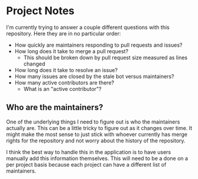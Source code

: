 # Project Notes

I'm currently trying to answer a couple different questions with this repository.
Here they are in no particular order:

- How quickly are maintainers responding to pull requests and issues?
- How long does it take to merge a pull request?
    - This should be broken down by pull request size measured as lines changed
- How long does it take to resolve an issue?
- How many issues are closed by the stale bot versus maintainers?
- How many active contributors are there?
    - What is an "active contributor"?

## Who are the maintainers?

One of the underlying things I need to figure out is who the maintainers
actually are. This can be a little tricky to figure out as it changes over
time. It might make the most sense to just stick with whoever currently has
merge rights for the repository and not worry about the history of the repository.

I think the best way to handle this in the application is to have users manually
add this information themselves. This will need to be a done on a per project
basis because each project can have a different list of maintainers.
